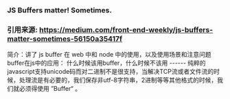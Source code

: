 ### JS Buffers matter! Sometimes.

### 引用来源: https://medium.com/front-end-weekly/js-buffers-matter-sometimes-56150a35417f

简介：讲了 js buffer 在 web 中和 node 中的使用，以及使用场景和注意问题
buffer在js中的应用：
什么时候该用buffer，什么时候不该用 ------ 纯粹的javascript支持unicode码而对二进制不是很支持，当解决TCP流或者文件流的时候，处理流是有必要的，我们保存非utf-8字符串，2进制等等其他格式的时候，我们就必须得使用 ”Buffer“ 。
